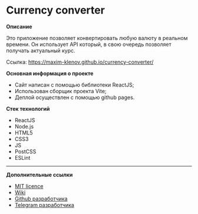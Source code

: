 
# Currency converter

**Описание**

Это приложение позволяет конвертировать любую валюту в реальном времени. Он использует API который, в свою очередь позволяет получать актуальный курс. 

Ссылка: https://maxim-klenov.github.io/currency-converter/

**Основная информация о проекте**

- Сайт написан c помощью библиотеки ReactJS;
- Использован сборщик проекта Vite;
- Деплой осуществлен с помощью github pages.

**Стек технологий**

- ReactJS
- Node.js
- HTML5
- CSS3
- JS
- PostCSS
- ESLint

---
**Дополнительные ссылки**
- [MIT licence](LICENSE)
- [Wiki](https://github.com/maxim-klenov/currency-converter/wiki)
- [Github разработчика](https://github.com/maxim-klenov)
- [Telegram разработчика](https://t.me/tgxzz)